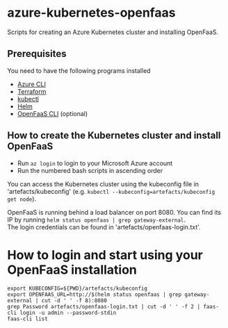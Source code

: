 # azure-kubernetes-openfaas
Scripts for creating an Azure Kubernetes cluster and installing OpenFaaS.

## Prerequisites
You need to have the following programs installed  
* [Azure CLI](https://docs.microsoft.com/en-us/cli/azure/install-azure-cli?view=azure-cli-latest)
* [Terraform](https://www.terraform.io/)
* [kubectl](https://kubernetes.io/docs/tasks/tools/install-kubectl/)
* [Helm](https://helm.sh/)
* [OpenFaaS CLI](https://github.com/openfaas/faas-cli) (optional)

## How to create the Kubernetes cluster and install OpenFaaS
* Run `az login` to login to your Microsoft Azure account
* Run the numbered bash scripts in ascending order

You can access the Kubernetes cluster using the kubeconfig file in 'artefacts/kubeconfig' (e.g. `kubectl --kubeconfig=artefacts/kubeconfig get node`).  

OpenFaaS is running behind a load balancer on port 8080. You can find its IP by running `helm status openfaas | grep gateway-external`.  
The login credentials can be found in 'artefacts/openfaas-login.txt'.

# How to login and start using your OpenFaaS installation
```
export KUBECONFIG=${PWD}/artefacts/kubeconfig
export OPENFAAS_URL=http://$(helm status openfaas | grep gateway-external | cut -d ' ' -f 8):8080
grep Password artefacts/openfaas-login.txt | cut -d ' ' -f 2 | faas-cli login -u admin --password-stdin
faas-cli list
```
